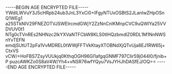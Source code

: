 -----BEGIN AGE ENCRYPTED FILE-----
YWdlLWVuY3J5cHRpb24ub3JnL3YxCi0+IFgyNTUxOSBtS2JLanlwZHpOSnQ1WEg1
a25STkNIV29FNEZOTVJSWEIrcmdGWjY2ZzNnCnlKMnpCVC9uQWlYa25VVDVUV0t1
NTg0cTVnREs2NHNzc2lkYXVaNTFCbW8KLS0tIHQzbmdlZ0RDL1M1NnNWSnYvTEFN
emdjSUtUT2pFa1VvMDREL0tWWjFFTVkKtayXTOBNdXjQTvUja8EJ1RW65j+CtxVS
vCW/+HoFBS7ZsyVUUkjq0KthqOGH96Gl1afgqGNMF797CIir59j044l0/fjnib+P
puzcAWKZo0S8aV4W/Yh4+vNSR76wfYQyu7VsJYHJhDASfEJ/OQ==
-----END AGE ENCRYPTED FILE-----
